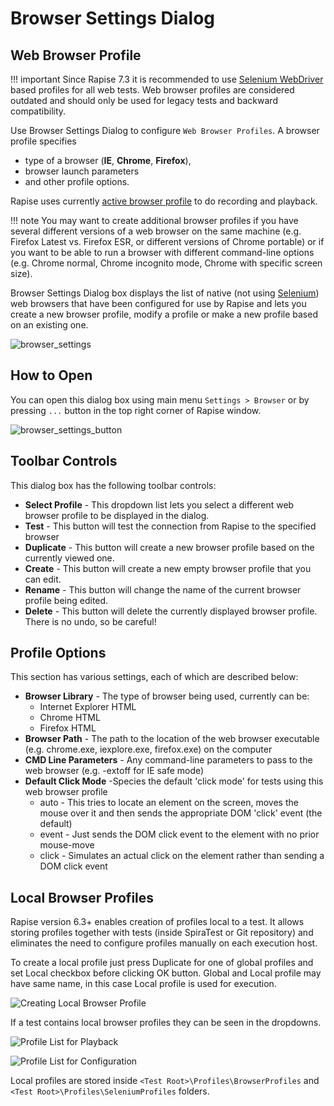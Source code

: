 # Browser Settings Dialog

## Web Browser Profile

!!! important
    Since Rapise 7.3 it is recommended to use [Selenium WebDriver](selenium_webdriver.md) based profiles for all web tests. Web browser profiles are considered outdated and should only be used for legacy tests and backward compatibility.

Use Browser Settings Dialog to configure `Web Browser Profiles`. A browser profile specifies

- type of a browser (**IE**, **Chrome**, **Firefox**),
- browser launch parameters
- and other profile options.
  
Rapise uses currently [active browser profile](cross_browser_testing.md) to do recording and playback.

!!! note
    You may want to create additional browser profiles if you have several different versions of a web browser on the same machine (e.g. Firefox Latest vs. Firefox ESR, or different versions of Chrome portable) or if you want to be able to run a browser with different command-line options (e.g. Chrome normal, Chrome incognito mode, Chrome with specific screen size).

Browser Settings Dialog box displays the list of native (not using [Selenium](selenium_settings_dialog.md)) web browsers that have been configured for use by Rapise and lets you create a new browser profile, modify a profile or make a new profile based on an existing one.

![browser_settings](./img/browser_settings1.png)

## How to Open

You can open this dialog box using main menu `Settings > Browser` or by pressing `...` button in the top right corner of Rapise window.

![browser_settings_button](./img/browser_settings2.png)

## Toolbar Controls

This dialog box has the following toolbar controls:

- **Select Profile** - This dropdown list lets you select a different web browser profile to be displayed in the dialog.
- **Test** - This button will test the connection from Rapise to the specified browser
- **Duplicate** - This button will create a new browser profile based on the currently viewed one.
- **Create** - This button will create a new empty browser profile that you can edit.
- **Rename** - This button will change the name of the current browser profile being edited.
- **Delete** - This button will delete the currently displayed browser profile. There is no undo, so be careful!

## Profile Options

This section has various settings, each of which are described below:

- **Browser Library** - The type of browser being used, currently can be:
    - Internet Explorer HTML
    - Chrome HTML
    - Firefox HTML
- **Browser Path** - The path to the location of the web browser executable (e.g. chrome.exe, iexplore.exe, firefox.exe) on the computer
- **CMD Line Parameters** - Any command-line parameters to pass to the web browser (e.g. -extoff for IE safe mode)
- **Default Click Mode** -Species the default 'click mode' for tests using this web browser profile
    - auto - This tries to locate an element on the screen, moves the mouse over it and then sends the appropriate DOM 'click' event (the default)
    - event - Just sends the DOM click event to the element with no prior mouse-move
    - click - Simulates an actual click on the element rather than sending a DOM click event

## Local Browser Profiles

Rapise version 6.3+ enables creation of profiles local to a test. It allows storing profiles together with tests (inside SpiraTest or Git repository) and eliminates the need to configure profiles manually on each execution host.

To create a local profile just press Duplicate for one of global profiles and set Local checkbox before clicking OK button. Global and Local profile may have same name, in this case Local profile is used for execution.

![Creating Local Browser Profile](./img/create_local_profile.png)

If a test contains local browser profiles they can be seen in the dropdowns.

![Profile List for Playback](./img/select_local_profile.png)

![Profile List for Configuration](./img/profile_list_local_global.png)

Local profiles are stored inside `<Test Root>\Profiles\BrowserProfiles` and `<Test Root>\Profiles\SeleniumProfiles` folders.

